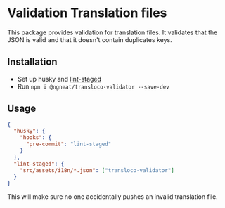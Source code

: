 # Validation Translation files

This package provides validation for translation files. It validates that the JSON is valid and that it doesn't contain duplicates keys.

## Installation

- Set up husky and [lint-staged](https://github.com/okonet/lint-staged#examples)
- Run `npm i @ngneat/transloco-validator --save-dev`

## Usage

```json
{
  "husky": {
    "hooks": {
      "pre-commit": "lint-staged"
    }
  },
  "lint-staged": {
    "src/assets/i18n/*.json": ["transloco-validator"]
  }
}
```

This will make sure no one accidentally pushes an invalid translation file.

